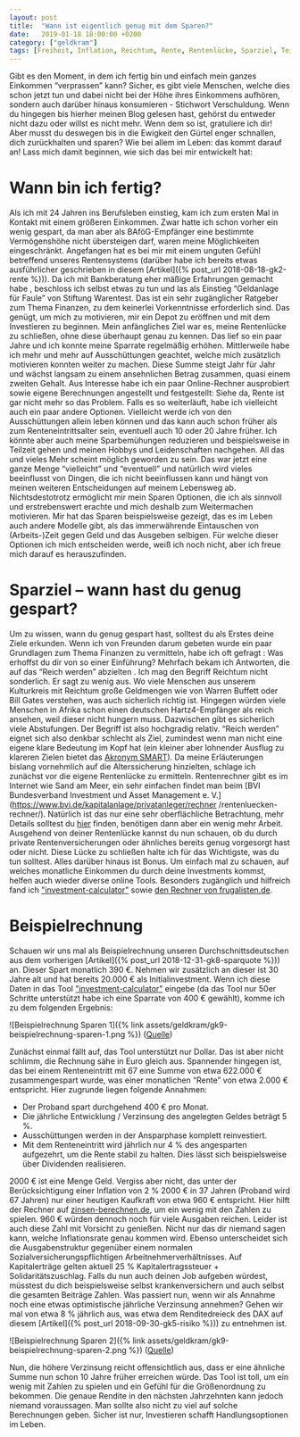 ```yaml
---
layout: post
title:  "Wann ist eigentlich genug mit dem Sparen?"
date:   2019-01-18 18:00:00 +0200
category: ["geldkram"]
tags: [Freiheit, Inflation, Reichtum, Rente, Rentenlücke, Sparziel, Teilzeit]
---
```


Gibt es den Moment, in dem ich fertig bin und einfach mein ganzes Einkommen “verprassen” kann? Sicher, es gibt viele Menschen, welche dies schon jetzt tun und dabei nicht bei der Höhe ihres Einkommens aufhören, sondern auch darüber hinaus konsumieren - Stichwort Verschuldung. Wenn du hingegen bis hierher meinen Blog gelesen hast, gehörst du entweder nicht dazu oder willst es nicht mehr. Wenn dem so ist, gratuliere ich dir! Aber musst du deswegen bis in die Ewigkeit den Gürtel enger schnallen, dich zurückhalten und sparen? Wie bei allem im Leben: das kommt darauf an! Lass mich damit beginnen, wie sich das bei mir entwickelt hat:

# Wann bin ich fertig?

Als ich mit 24 Jahren ins Berufsleben einstieg, kam ich zum ersten Mal in Kontakt mit einem größeren Einkommen. Zwar hatte ich schon vorher ein wenig gespart, da man aber als BAföG-Empfänger eine bestimmte Vermögenshöhe nicht übersteigen darf, waren meine Möglichkeiten eingeschränkt. 
Angefangen hat es bei mir mit einem unguten Gefühl betreffend unseres Rentensystems (darüber habe ich bereits etwas
 ausführlicher geschrieben in diesem [Artikel]({% post_url 2018-08-18-gk2-rente %})). Da ich mit Bankberatung eher mäßige Erfahrungen gemacht habe
 , beschloss
  ich selbst etwas zu tun und las als Einstieg “Geldanlage für Faule” von Stiftung Warentest. Das ist ein sehr zugänglicher Ratgeber zum Thema Finanzen, zu dem keinerlei Vorkenntnisse erforderlich sind. Das genügt, um mich zu motivieren, mir ein Depot zu eröffnen und mit dem Investieren zu beginnen.
Mein anfängliches Ziel war es, meine Rentenlücke zu schließen, ohne diese überhaupt genau zu kennen. Das lief so ein paar Jahre und ich konnte meine Sparrate regelmäßig erhöhen. Mittlerweile habe ich mehr und mehr auf Ausschüttungen geachtet, welche mich zusätzlich motivieren konnten weiter zu machen. Diese Summe steigt Jahr für Jahr und wächst langsam zu einem ansehnlichen Betrag zusammen, quasi einem zweiten Gehalt. Aus Interesse habe ich ein paar Online-Rechner ausprobiert sowie eigene Berechnungen angestellt und festgestellt: Siehe da, Rente ist gar nicht mehr so das Problem. Falls es so weiterläuft, habe ich vielleicht auch ein paar andere Optionen. Vielleicht werde ich von den Ausschüttungen allein leben können und das kann auch schon früher als zum Renteneintrittsalter sein, eventuell auch 10 oder 20 Jahre früher. Ich könnte aber auch meine Sparbemühungen reduzieren und beispielsweise in Teilzeit gehen und meinen Hobbys und Leidenschaften nachgehen. All das und vieles Mehr scheint möglich geworden zu sein. 
Das war jetzt eine ganze Menge “vielleicht” und “eventuell” und natürlich wird vieles beeinflusst von Dingen, die ich nicht beeinflussen kann und hängt von meinen weiteren Entscheidungen auf meinem Lebensweg ab. Nichtsdestotrotz ermöglicht mir mein Sparen Optionen, die ich als sinnvoll und erstrebenswert erachte und mich deshalb zum Weitermachen motivieren. Mir hat das Sparen beispielsweise gezeigt, das es im Leben auch andere Modelle gibt, als das immerwährende Eintauschen von (Arbeits-)Zeit gegen Geld und das Ausgeben selbigen. Für welche dieser Optionen ich mich entscheiden werde, weiß ich noch nicht, aber ich freue mich darauf es herauszufinden.

# Sparziel – wann hast du genug gespart?

Um zu wissen, wann du genug gespart hast, solltest du als Erstes deine Ziele erkunden.
Wenn ich von Freunden darum gebeten wurde ein paar Grundlagen zum Thema Finanzen zu vermitteln, habe ich oft gefragt
: Was erhoffst du dir von so einer Einführung? Mehrfach bekam ich Antworten, die auf das “Reich werden” abzielten
. Ich mag den Begriff Reichtum nicht sonderlich. Er sagt zu wenig aus. Wo viele Menschen aus unserem Kulturkreis mit
 Reichtum große Geldmengen wie von Warren Buffett oder Bill Gates verstehen, was auch sicherlich richtig ist. Hingegen würden viele Menschen in Afrika schon einen deutschen Hartz4-Empfänger als reich ansehen, weil dieser nicht hungern muss. Dazwischen gibt es sicherlich viele Abstufungen. Der Begriff ist also hochgradig relativ. “Reich werden” eignet sich also denkbar schlecht als Ziel, zumindest wenn man nicht eine eigene klare Bedeutung im Kopf hat (ein kleiner aber lohnender Ausflug zu klareren Zielen bietet das [Akronym SMART](https://de.wikipedia.org/wiki/SMART_(Projektmanagement))). Da meine Erläuterungen bislang vornehmlich auf die Alterssicherung hinzielten, schlage ich zunächst vor die eigene Rentenlücke zu ermitteln. Rentenrechner gibt es im Internet wie Sand am Meer, ein sehr einfachen findet man beim  [BVI Bundesverband Investment und Asset Management e. V.](https://www.bvi.de/kapitalanlage/privatanleger/rechner  /rentenluecken-rechner/). Natürlich ist das nur eine sehr oberflächliche Betrachtung, mehr Details solltest du [hier](https://www.deutsche-rentenversicherung.de/Allgemein/de/Navigation/5_Services/02_online_dienste/03_online_rechner_nutzen/online_rechner_node.html) finden, benötigen dann aber ein wenig mehr Arbeit. Ausgehend von deiner Rentenlücke kannst du nun schauen, ob du durch private Rentenversicherungen oder ähnliches bereits genug vorgesorgt hast oder nicht. Diese Lücke zu schließen halte ich für das Wichtigste, was du tun solltest. Alles darüber hinaus ist Bonus. Um einfach mal zu schauen, auf welches monatliche Einkommen du durch deine Investments kommst, helfen auch wieder diverse online Tools. Besonders zugänglich und hilfreich fand ich ["investment-calculator"](https://www.workfortime.com/investment-calculator) sowie [den Rechner von frugalisten.de](https://frugalisten.de/rechner/).

# Beispielrechnung

Schauen wir uns mal als Beispielrechnung unseren Durchschnittsdeutschen aus dem vorherigen [Artikel]({% post_url 2018-12-31-gk8-sparquote %})) an. Dieser Spart monatlich 390 €. Nehmen wir zusätzlich an dieser ist 30 Jahre alt und hat bereits 20.000 € als Initialinvestment. Wenn ich diese Daten in das Tool ["investment-calculator"](https://www.workfortime.com/investment-calculator) eingebe (da das Tool nur 50er Schritte unterstützt habe ich eine Sparrate von 400 € gewählt), komme ich zu dem folgenden Ergebnis:

![Beispielrechnung Sparen 1]({% link assets/geldkram/gk9-beispielrechnung-sparen-1.png %})
([Quelle](https://www.workfortime.com/investment-calculator/))

Zunächst einmal fällt auf, das Tool unterstützt nur Dollar. Das ist aber nicht schlimm, die Rechnung sähe in Euro gleich aus. Spannender hingegen ist, das bei einem Renteneintritt mit 67 eine Summe von etwa 622.000 € zusammengespart wurde, was einer monatlichen “Rente” von etwa 2.000 € entspricht. Hier zugrunde liegen folgende Annahmen:
* Der Proband spart durchgehend 400 € pro Monat.
* Die jährliche Entwicklung / Verzinsung des angelegten Geldes beträgt 5 %.
* Ausschüttungen werden in der Ansparphase komplett reinvestiert.
* Mit dem Renteneintritt wird jährlich nur 4 % des angesparten aufgezehrt, um die Rente stabil zu halten. Dies lässt
 sich beispielsweise über Dividenden realisieren.


2000 € ist eine Menge Geld. Vergiss aber nicht, das unter der Berücksichtigung einer Inflation von 2 % 2000 € in 37
 Jahren (Proband wird 67 Jahren) nur einer heutigen Kaufkraft von etwa 960 € entspricht. Hier hilft der Rechner auf
  [zinsen-berechnen.de](https://www.zinsen-berechnen.de/inflationsrechner.php), um ein wenig mit den Zahlen zu spielen. 960 € würden dennoch noch für viele Ausgaben
   reichen.
Leider ist auch diese Zahl mit Vorsicht zu genießen. Nicht nur das dir niemand sagen kann, welche Inflationsrate genau kommen wird. Ebenso unterscheidet sich die Ausgabenstruktur gegenüber einem normalen Sozialversicherungspflichtigen Arbeitnehmerverhältnisses. Auf Kapitalerträge gelten aktuell 25 % Kapitalertragssteuer + Solidaritätszuschlag. Falls du nun auch deinen Job aufgeben würdest, müsstest du dich beispielsweise selbst krankenversichern und auch selbst die gesamten Beiträge Zahlen.
Was passiert nun, wenn wir als Annahme noch eine etwas optimistische jährliche Verzinsung annehmen? Gehen wir mal von
 etwa 8 % jährlich aus, was etwa dem Renditedreieck des DAX auf diesem [Artikel]({% post_url 2018-09-30-gk5-risiko %})) zu entnehmen ist.

![Beispielrechnung Sparen 2]({% link assets/geldkram/gk9-beispielrechnung-sparen-2.png %})
([Quelle](https://www.workfortime.com/investment-calculator/))

Nun, die höhere Verzinsung reicht offensichtlich aus, dass er eine ähnliche Summe nun schon 10 Jahre früher erreichen würde.
Das Tool ist toll, um ein wenig mit Zahlen zu spielen und ein Gefühl für die Größenordnung zu bekommen. Die genaue Rendite in den nächsten Jahrzehnten kann jedoch niemand voraussagen. Man sollte also nicht zu viel auf solche Berechnungen geben. Sicher ist nur, Investieren schafft Handlungsoptionen im Leben.